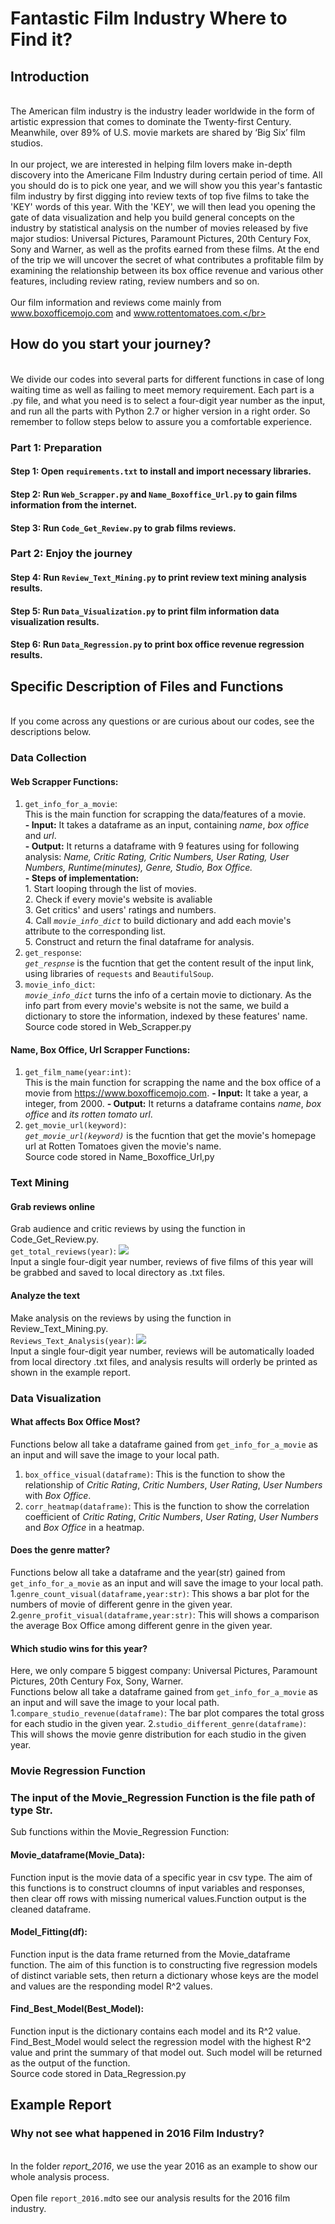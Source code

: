 # Fantastic Film Industry Where to Find it? 

## Introduction
<br>The American film industry is the industry leader worldwide in the form of artistic expression that comes to dominate the Twenty-first Century. Meanwhile, over 89% of U.S. movie markets are shared by ‘Big Six’ film studios.</br> 
<br>In our project, we are interested in helping film lovers make in-depth discovery into the Americane Film Industry during certain period of time. All you should do is to pick one year, and we will show you this year's fantastic film industry by first digging into review texts of top five films to take the 'KEY' words of this year. With the 'KEY', we will then lead you opening the gate of data visualization and help you build general concepts on the industry by statistical analysis on the number of movies released by five major studios: Universal Pictures, Paramount Pictures, 20th Century Fox, Sony and Warner, as well as the profits earned from these films. At the end of the trip we will uncover the secret of what contributes a profitable film by examining the relationship between its box office revenue and various other features, including review rating, review numbers and so on.</br>
<br>Our film information and reviews come mainly from www.boxofficemojo.com and www.rottentomatoes.com.</br>

## How do you start your journey?
<br>We divide our codes into several parts for different functions in case of long waiting time as well as failing to meet memory requirement. Each part is a .py file, and what you need is to select a four-digit year number as the input, and run all the parts with Python 2.7 or higher version in a right order. So remember to follow steps below to assure you a comfortable experience.</br>

### Part 1: Preparation
#### Step 1: Open ```requirements.txt``` to install and import necessary libraries.
#### Step 2: Run ```Web_Scrapper.py``` and ```Name_Boxoffice_Url.py``` to gain films information from the internet.
#### Step 3: Run ```Code_Get_Review.py``` to grab films reviews.

### Part 2: Enjoy the journey
#### Step 4: Run ```Review_Text_Mining.py``` to print review text mining analysis results.
#### Step 5: Run ```Data_Visualization.py``` to print film information data visualization results.
#### Step 6: Run ```Data_Regression.py``` to print box office revenue regression results. 


## Specific Description of Files and Functions
<br>If you come across any questions or are curious about our codes, see the descriptions below.</br> 
### Data Collection
#### Web Scrapper Functions:
1. ```get_info_for_a_movie```: <br > This is the main function for scrapping the data/features of a movie. </br>
**- Input:** It takes a dataframe as an input, containing *name*, *box office* and *url*.  
**- Output:** It returns a dataframe with 9 features using for following analysis: *Name, Critic Rating, Critic Numbers, User Rating, User Numbers, Runtime(minutes), Genre, Studio, Box Office.*  
**- Steps of implementation:**  <br /> 1. Start looping through the list of movies. <br /> 2. Check if every movie's website is avaliable <br /> 3. Get critics' and users' ratings and numbers. <br /> 4. Call *```movie_info_dict```* to build dictionary and add each movie's attribute to the corresponding list. <br /> 5. Construct and return the final dataframe for analysis.
2.  ```get_response```:<br /> *```get_respnse```* is the fucntion that get the content result of the input link, using libraries of ```requests``` and ```BeautifulSoup```.<br />
3. ```movie_info_dict```:<br /> *```movie_info_dict```* turns the info of a certain movie to dictionary. As the info part from every movie's website is not the same, we build a dictionary to store the information, indexed by these features' name. <br />
Source code stored in Web_Scrapper.py 

#### Name, Box Office, Url Scrapper Functions:
1. ```get_film_name(year:int)```: <br> This is the main function for scrapping the name and the box office  of a movie from https://www.boxofficemojo.com. **- Input:** It take a year, a integer, from 2000. **- Output:** It returns a dataframe contains *name*, *box office* and *its rotten tomato url*.
2. ```get_movie_url(keyword)```: <br> *```get_movie_url(keyword)```* is the fucntion that get the movie's homepage url at Rotten Tomatoes given the movie's name.  </br>
Source code stored in Name_Boxoffice_Url,py 

### Text Mining
#### Grab reviews online
Grab audience and critic reviews by using the function in Code_Get_Review.py.  
```get_total_reviews(year)```:
![](https://raw.githubusercontent.com/XiaoxuanXia/NerdHerd_Final_Project/master/materials/Readme_Code_get_review.png)
<br>Input a single four-digit year number, reviews of five films of this year will be grabbed and saved to local directory as .txt files.</br>
#### Analyze the text
Make analysis on the reviews by using the function in Review_Text_Mining.py.  
```Reviews_Text_Analysis(year)```:
![](https://raw.githubusercontent.com/XiaoxuanXia/NerdHerd_Final_Project/master/materials/Readme_Review_Text_Mining_part2.png)
<br>Input a single four-digit year number, reviews will be automatically loaded from local directory .txt files, and analysis results will orderly be printed as shown in the example report.</br>

### Data Visualization
####  What affects Box Office Most?
Functions below all take a dataframe gained from ```get_info_for_a_movie``` as an input and will save the image to your local path.  
1. ```box_office_visual(dataframe)```: This is the function to show the relationship of *Critic Rating*, *Critic Numbers*, *User Rating*, *User Numbers* with *Box Office*. 
2. ```corr_heatmap(dataframe)```: This is the function to show the correlation coefficient of *Critic Rating*, *Critic Numbers*, *User Rating*, *User Numbers* and *Box Office* in a heatmap. 
#### Does the genre matter?
Functions below all take a dataframe and the year(str) gained from ```get_info_for_a_movie``` as an input and will save the image to your local path.  
1.```genre_count_visual(dataframe,year:str)```: This shows a bar plot for the numbers of movie of different genre in the given year.  
2.```genre_profit_visual(dataframe,year:str)```: This will shows a comparison the average Box Office among different genre in the given year.
#### Which studio wins for this year?
Here, we only compare 5 biggest company: Universal Pictures, Paramount Pictures, 20th Century Fox, Sony, Warner.  
Functions below all take a dataframe gained from ```get_info_for_a_movie``` as an input and will save the image to your local path.
1.```compare_studio_revenue(dataframe)```: The bar plot compares the total gross for each studio in the given year. 
2.```studio_different_genre(dataframe)```: This will shows the movie genre distribution for each studio in the given year.

### Movie Regression Function
### The input of the Movie_Regression Function is the file path of type Str.
Sub functions within the Movie_Regression Function:
#### Movie_dataframe(Movie_Data):
Function input is the movie data of a specific year in csv type. The aim of this functions is to construct cloumns of input variables and responses, then clear off rows with missing numerical values.Function output is the cleaned dataframe.
#### Model_Fitting(df):
Function input is the data frame returned from the Movie_dataframe function. The aim of this function is to constructing five regression models of distinct variable sets, then return a dictionary whose keys are the model and values are the responding model R^2 values.
#### Find_Best_Model(Best_Model):
Function input is the dictionary contains each model and its R^2 value. Find_Best_Model would select the regression model with the highest R^2 value and print the summary of that model out. Such model will be returned as the output of the function. 
<br> Source code stored in Data_Regression.py </br>

## Example Report
### Why not see what happened in 2016 Film Industry?
<br>In the folder *report_2016*, we use the year 2016 as an example to show our whole analysis process.</br> 
<br>Open file ```report_2016.md```to see our analysis results for the 2016 film industry.</br>

